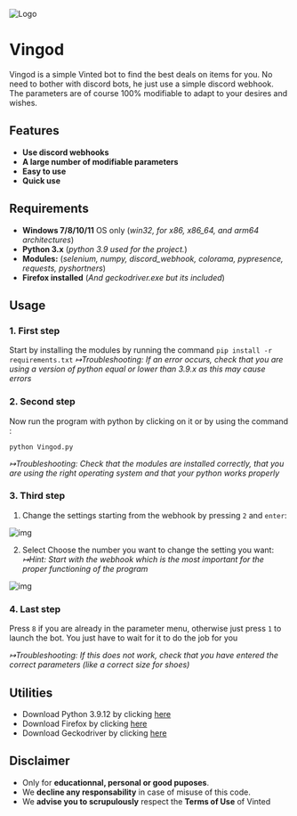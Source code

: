 ![Logo](https://i.imgur.com/3LL84iI.png)


# Vingod

Vingod is a simple Vinted bot to find the best deals on items for you. No need to bother with discord bots, he just use a simple discord webhook. The parameters are of course 100% modifiable to adapt to your desires and wishes. 

## Features

- **Use discord webhooks**
- **A large number of modifiable parameters**
- **Easy to use**
- **Quick use**

## Requirements
- **Windows 7/8/10/11** OS only (*win32, for x86, x86_64, and arm64 architectures*)
- **Python 3.x** (*python 3.9 used for the project.*)
- **Modules:** (*selenium, numpy, discord_webhook, colorama, pypresence, requests, pyshortners*)
- **Firefox installed** (*And geckodriver.exe but its included*) 

## Usage
### 1. First step

Start by installing the modules by running the command `pip install -r requirements.txt`
*↦Troubleshooting: If an error occurs, check that you are using a version of python equal or lower than 3.9.x as this may cause errors*

### 2. Second step

Now run the program with python by clicking on it or by using the command :
```console
python Vingod.py
```
*↦Troubleshooting: Check that the modules are installed correctly, that you are using the right operating system and that your python works properly*

### 3. Third step

1) Change the settings starting from the webhook by pressing `2` and `enter`:

![img](https://imgur.com/es1zcij.png)

2) Select Choose the number you want to change the setting you want:
*↦Hint: Start with the webhook which is the most important for the proper functioning of the program*

![img](https://imgur.com/YskhAPL.png)

### 4. Last step
Press `8` if you are already in the parameter menu, otherwise just press `1` to launch the bot. You just have to wait for it to do the job for you

*↦Troubleshooting: If this does not work, check that you have entered the correct parameters (like a correct size for shoes)*

## Utilities 
- Download Python 3.9.12 by clicking [here](https://www.python.org/downloads/release/python-3912/)
- Download Firefox by clicking [here](https://www.mozilla.org/fr/firefox/new/)
- Download Geckodriver by clicking [here](https://github.com/mozilla/geckodriver/releases)

## Disclaimer
- Only for **educationnal, personal or good puposes**.
- We **decline any responsability** in case of misuse of this code.
- We **advise you to scrupulously** respect the **Terms of Use** of Vinted
